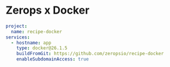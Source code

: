 # Zerops x Docker

```yaml
project:
  name: recipe-docker
services:
  - hostname: app
    type: docker@26.1.5
    buildFromGit: https://github.com/zeropsio/recipe-docker
    enableSubdomainAccess: true
```
